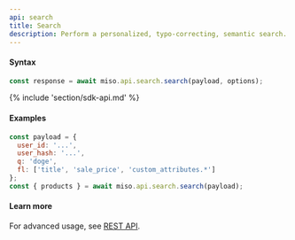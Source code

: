 ```yaml
---
api: search
title: Search
description: Perform a personalized, typo-correcting, semantic search.
---
```


#### Syntax
```js
const response = await miso.api.search.search(payload, options);
```

{% include 'section/sdk-api.md' %}

#### Examples
```js
const payload = {
  user_id: '...',
  user_hash: '...',
  q: 'doge',
  fl: ['title', 'sale_price', 'custom_attributes.*']
};
const { products } = await miso.api.search.search(payload);
```

#### Learn more
For advanced usage, see [REST API](https://api.askmiso.com/#operation/search_v1_search_search_post).
